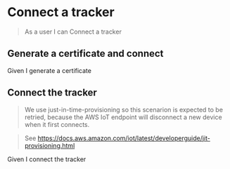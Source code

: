 # Connect a tracker

> As a user I can Connect a tracker

## Generate a certificate and connect

Given I generate a certificate

## Connect the tracker

> We use just-in-time-provisioning so this scenarion is expected to be retried,
> because the AWS IoT endpoint will disconnect a new device when it first
> connects.

> See
> https://docs.aws.amazon.com/iot/latest/developerguide/jit-provisioning.html

Given I connect the tracker
